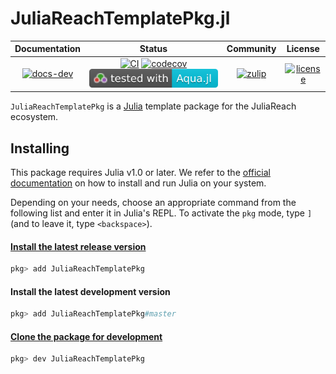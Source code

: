 # JuliaReachTemplatePkg.jl

| **Documentation** | **Status** | **Community** | **License** |
|:-----------------:|:----------:|:-------------:|:-----------:|
| [![docs-dev][dev-img]][dev-url] | [![CI][ci-img]][ci-url] [![codecov][cov-img]][cov-url] [![aqua][aqua-img]][aqua-url] | [![zulip][chat-img]][chat-url] | [![license][lic-img]][lic-url] |

[dev-img]: https://img.shields.io/badge/docs-latest-blue.svg
[dev-url]: https://juliareach.github.io/JuliaReachTemplatePkg.jl/dev/
[ci-img]: https://github.com/JuliaReach/JuliaReachTemplatePkg.jl/workflows/CI/badge.svg
[ci-url]: https://github.com/JuliaReach/JuliaReachTemplatePkg.jl/actions/workflows/test-master.yml
[cov-img]: https://codecov.io/github/JuliaReach/JuliaReachTemplatePkg.jl/coverage.svg
[cov-url]: https://app.codecov.io/github/JuliaReach/JuliaReachTemplatePkg.jl
[aqua-img]: https://raw.githubusercontent.com/JuliaTesting/Aqua.jl/master/badge.svg
[aqua-url]: https://github.com/JuliaTesting/Aqua.jl
[chat-img]: https://img.shields.io/badge/zulip-join_chat-brightgreen.svg
[chat-url]: https://julialang.zulipchat.com/#narrow/stream/278609-juliareach
[lic-img]: https://img.shields.io/github/license/mashape/apistatus.svg
[lic-url]: https://github.com/JuliaReach/JuliaReachTemplatePkg.jl/blob/master/LICENSE

`JuliaReachTemplatePkg` is a [Julia](http://julialang.org) template package for
the JuliaReach ecosystem.

## Installing

This package requires Julia v1.0 or later.
We refer to the [official documentation](https://julialang.org/downloads) on how
to install and run Julia on your system.

Depending on your needs, choose an appropriate command from the following list
and enter it in Julia's REPL.
To activate the `pkg` mode, type `]` (and to leave it, type `<backspace>`).

#### [Install the latest release version](https://pkgdocs.julialang.org/v1/managing-packages/#Adding-registered-packages-1)

```julia
pkg> add JuliaReachTemplatePkg
```

#### Install the latest development version

```julia
pkg> add JuliaReachTemplatePkg#master
```

#### [Clone the package for development](https://pkgdocs.julialang.org/v1/managing-packages/#developing)

```julia
pkg> dev JuliaReachTemplatePkg
```
